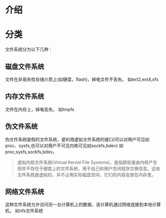 # 介绍
# 分类
文件系统分为以下几种：
## 磁盘文件系统
文件在非易失性存储介质上(如硬盘，flash)，掉电文件不丢失。
如ext2,ext4,xfs

## 内存文件系统
文件在内存上，掉电丢失。
如tmpfs

## 伪文件系统
伪文件系统是假的文件系统，是利用虚拟文件系统的接口(可以对用户可见如proc、sysfs,也可以对用户不可见内核可见如sockfs,bdev) 如proc,sysfs,sockfs,bdev。

> 虚拟内核文件系统(Virtual Kernel File Systems)，是指那些是由内核产生但并不存在于硬盘上的文件系统，用于自己和用户空间程序交换信息。这些文件系统是虚拟的，并不占用实际磁盘空间，它们的内容会放在内存里。


## 网络文件系统
这种文件系统允许访问另一台计算机上的数据，该计算机通过网络连接到本地计算机。
如nfs文件系统
